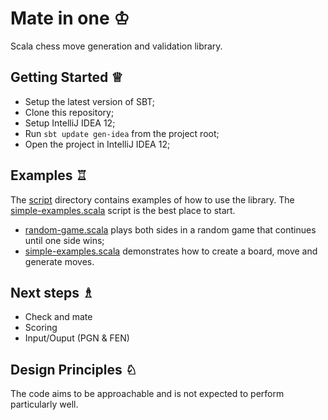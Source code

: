 Mate in one ♔
=============

Scala chess move generation and validation library.

Getting Started ♕
-----------------

* Setup the latest version of SBT;
* Clone this repository;
* Setup IntelliJ IDEA 12;
* Run `sbt update gen-idea` from the project root;
* Open the project in IntelliJ IDEA 12;

Examples ♖
----------

The [script](script) directory contains examples of how to use the library. The [simple-examples.scala](script/simple-examples.scala) script is the best place to start.

* [random-game.scala](script/random-game.scala) plays both sides in a random game that continues until one side wins;
* [simple-examples.scala](script/simple-examples.scala) demonstrates how to create a board, move and generate moves.

Next steps ♗
------------

* Check and mate
* Scoring
* Input/Ouput (PGN & FEN)

Design Principles ♘
-------------------

The code aims to be approachable and is not expected to perform particularly well.
